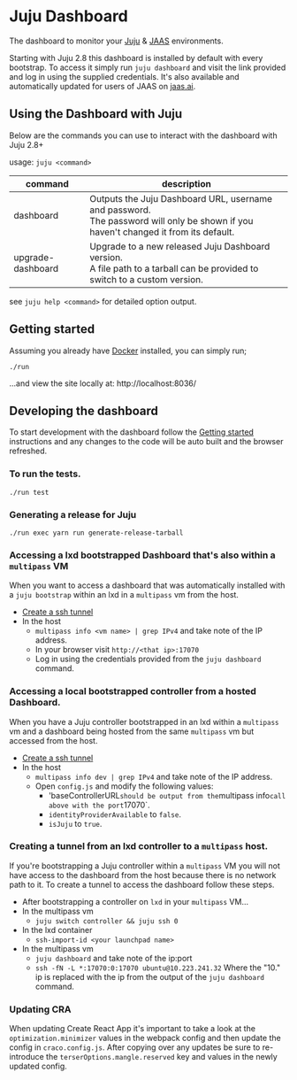 # Juju Dashboard

The dashboard to monitor your [Juju](https://juju.is) & [JAAS](https://jaas.ai) environments.

Starting with Juju 2.8 this dashboard is installed by default with every bootstrap. To access it simply run `juju dashboard` and visit the link provided and log in using the supplied credentials. It's also available and automatically updated for users of JAAS on [jaas.ai](jaas.ai/models).

## Using the Dashboard with Juju

Below are the commands you can use to interact with the dashboard with Juju 2.8+

usage: `juju <command>`

<!-- prettier-ignore-start -->
| command | description |
| --- | --- |
| dashboard | Outputs the Juju Dashboard URL, username and password. <br>The password will only be shown if you haven't changed it from its default. |
| upgrade-dashboard | Upgrade to a new released Juju Dashboard version. <br>A file path to a tarball can be provided to switch to a custom version. |
<!-- prettier-ignore-end -->

see `juju help <command>` for detailed option output.

## Getting started

Assuming you already have [Docker](https://www.docker.com/) installed, you can simply run;

```
./run
```

...and view the site locally at: http://localhost:8036/

## Developing the dashboard

To start development with the dashboard follow the [Getting started](#geting-started) instructions and any changes to the code will be auto built and the browser refreshed.

### To run the tests.

```
./run test
```

### Generating a release for Juju

```
./run exec yarn run generate-release-tarball
```

### Accessing a lxd bootstrapped Dashboard that's also within a `multipass` VM

When you want to access a dashboard that was automatically installed with a `juju bootstrap` within an lxd in a `multipass` vm from the host.

- [Create a ssh tunnel](#creating-a-tunnel-from-an-lxd-controller-to-a-multipass-host)
- In the host
  - `multipass info <vm name> | grep IPv4` and take note of the IP address.
  - In your browser visit `http://<that ip>:17070`
  - Log in using the credentials provided from the `juju dashboard` command.

### Accessing a local bootstrapped controller from a hosted Dashboard.

When you have a Juju controller bootstrapped in an lxd within a `multipass` vm and a dashboard being hosted from the same `multipass` vm but accessed from the host.

- [Create a ssh tunnel](#creating-a-tunnel-from-an-lxd-controller-to-a-multipass-host)
- In the host
  - `multipass info dev | grep IPv4` and take note of the IP address.
  - Open `config.js` and modify the following values:
    - 'baseControllerURL`should be output from the`multipass info`call above with the port`17070`.
    - `identityProviderAvailable` to `false`.
    - `isJuju` to `true`.

### Creating a tunnel from an lxd controller to a `multipass` host.

If you're bootstrapping a Juju controller within a `multipass` VM you will not have access to the dashboard from the host because there is no network path to it. To create a tunnel to access the dashboard follow these steps.

- After bootstrapping a controller on `lxd` in your `multipass` VM...
- In the multipass vm
  - `juju switch controller && juju ssh 0`
- In the lxd container
  - `ssh-import-id <your launchpad name>`
- In the multipass vm
  - `juju dashboard` and take note of the ip:port
  - `ssh -fN -L *:17070:0:17070 ubuntu@10.223.241.32` Where the "10." ip is replaced with the ip from the output of the `juju dashboard` command.

### Updating CRA

When updating Create React App it's important to take a look at the `optimization.minimizer` values in the webpack config and then update the config in `craco.config.js`. After copying over any updates be sure to re-introduce the `terserOptions.mangle.reserved` key and values in the newly updated config.
